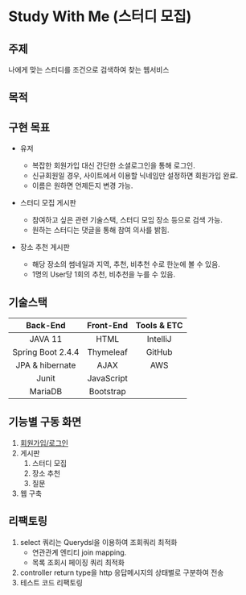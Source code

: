 # Study With Me (스터디 모집)
 
## 주제
나에게 맞는 스터디를 조건으로 검색하여 찾는 웹서비스
 
## 목적


## 구현 목표
- 유저
    - 복잡한 회원가입 대신 간단한 소셜로그인을 통해 로그인.
    - 신규회원일 경우, 사이트에서 이용할 닉네임만 설정하면 회원가입 완료.
    - 이름은 원하면 언제든지 변경 가능.

- 스터디 모집 게시판
    - 참여하고 싶은 관련 기술스택, 스터디 모임 장소 등으로 검색 가능.
    - 원하는 스터디는 댓글을 통해 참여 의사를 밝힘.

- 장소 추천 게시판
    - 해당 장소의 썸네일과 지역, 추천, 비추천 수로 한눈에 볼 수 있음.
    - 1명의 User당 1회의 추천, 비추천을 누를 수 있음.
  
  
## 기술스택
|Back-End|Front-End|Tools & ETC|
|:---:|:---:|:---:|
|JAVA 11|HTML|IntelliJ|
|Spring Boot 2.4.4|Thymeleaf|GitHub|
|JPA & hibernate|AJAX|AWS|
|Junit|JavaScript||
|MariaDB|Bootstrap||
  


## 기능별 구동 화면
1. [회원가입/로그인](/docs/function/user/userPage.md)
2. 게시판
    1. 스터디 모집
    2. 장소 추천
    3. 질문
3. 웹 구축


## 리팩토링
1. select 쿼리는 Querydsl을 이용하여 조회쿼리 최적화
    - 연관관계 엔티티 join mapping.
    - 목록 조회시 페이징 쿼리 최적화
2. controller return type을 http 응답메시지의 상태별로 구분하여 전송
3. 테스트 코드 리팩토링


